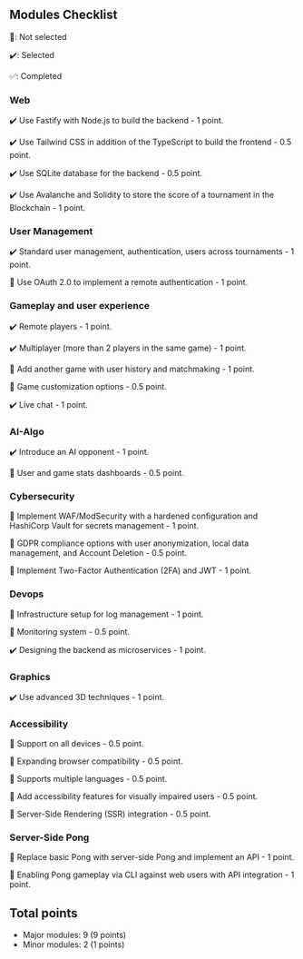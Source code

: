 ## Modules Checklist
:black_square_button:: Not selected

:heavy_check_mark:: Selected

:white_check_mark:: Completed

### Web
:heavy_check_mark: Use Fastify with Node.js to build the backend - 1 point.

:heavy_check_mark: Use Tailwind CSS in addition of the TypeScript to build the frontend - 0.5 point.

:heavy_check_mark: Use SQLite database for the backend - 0.5 point.

:heavy_check_mark: Use Avalanche and Solidity to store the score of a tournament in the Blockchain - 1 point.

### User Management
:heavy_check_mark: Standard user management, authentication, users across tournaments - 1 point.

:black_square_button: Use OAuth 2.0 to implement a remote authentication - 1 point.

### Gameplay and user experience
:heavy_check_mark: Remote players - 1 point.

:heavy_check_mark: Multiplayer (more than 2 players in the same game) - 1 point.

:black_square_button: Add another game with user history and matchmaking - 1 point.

:black_square_button: Game customization options - 0.5 point.

:heavy_check_mark: Live chat - 1 point.

### AI-Algo
:heavy_check_mark: Introduce an AI opponent - 1 point.

:black_square_button: User and game stats dashboards - 0.5 point.

### Cybersecurity
:black_square_button: Implement WAF/ModSecurity with a hardened configuration and HashiCorp Vault for secrets management - 1 point.

:black_square_button: GDPR compliance options with user anonymization, local data management, and Account Deletion - 0.5 point.

:black_square_button: Implement Two-Factor Authentication (2FA) and JWT - 1 point.

### Devops
:black_square_button: Infrastructure setup for log management - 1 point.

:black_square_button: Monitoring system - 0.5 point.

:heavy_check_mark: Designing the backend as microservices - 1 point.

### Graphics
:heavy_check_mark: Use advanced 3D techniques - 1 point.

### Accessibility
:black_square_button: Support on all devices - 0.5 point.

:black_square_button: Expanding browser compatibility - 0.5 point.

:black_square_button: Supports multiple languages - 0.5 point.

:black_square_button: Add accessibility features for visually impaired users - 0.5 point.

:black_square_button: Server-Side Rendering (SSR) integration - 0.5 point.

### Server-Side Pong
:black_square_button: Replace basic Pong with server-side Pong and implement an API - 1 point.

:black_square_button: Enabling Pong gameplay via CLI against web users with API integration - 1 point.

## Total points
- Major modules: 9 (9 points)
- Minor modules: 2 (1 points)
